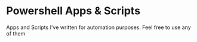 # Powershell Apps & Scripts

Apps and Scripts I've written for automation purposes. Feel free to use any of them

